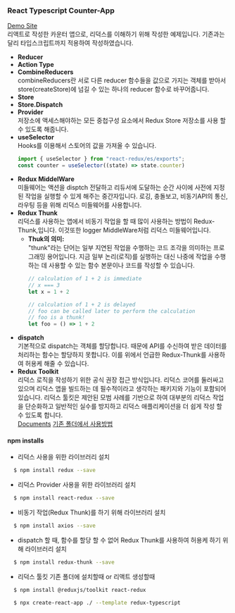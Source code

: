 ### React Typescript Counter-App
  [Demo Site](https://react-redux-counter-app-tau.vercel.app/)  
  리액트로 작성한 카운터 앱으로, 리덕스를 이해하기 위해 작성한 예제입니다.
  기존과는 달리 타입스크립트까지 적용하여 작성하였습니다.

- **Reducer**  
- **Action Type**  
- **CombineReducers**  
  combineReducers란 서로 다른 reducer 함수들을 값으로 가지는 객체를 받아서 store(createStore)에 넘길 수 있는 하나의 reducer 함수로 바꾸어줍니다.
- **Store**  
- **Store.Dispatch** 
- **Provider**  
  저장소에 액세스해야하는 모든 중첩구성 요소에서 Redux Store 저장소를 사용 할 수 있도록 해줍니다.
- **useSelector**  
  Hooks를 이용해서 스토어의 값을 가져올 수 있습니다.
  ```jsx
  import { useSelector } from "react-redux/es/exports";
  const counter = useSelector((state) => state.counter)
  ```  
- **Redux MiddelWare**  
  미들웨어는 액션을 disptch 전달하고 리듀서에 도달하는 순간 사이에 사전에 지정된 작업을 실행할 수 있게 해주는 중간자입니다.
  로깅, 충돌보고, 비동기API의 통신, 라우팅 등을 위해 리덕스 미들웨어를 사용합니다.
- **Redux Thunk**  
  리덕스를 사용하는 앱에서 비동기 작업을 할 때 많이 사용하는 방법이 Redux-Thunk,입니다. 이것또한 logger MiddleWare처럼 리덕스 미들웨어입니다.
  - **Thuk의 의미:**  
    "thunk"라는 단어는 일부 지연된 작업을 수행하는 코드 조각을 의미하는 프로그래밍 용어입니다. 지금 일부 논리(로직)를 실행하는 대신 나중에 작업을 수행하는 데 사용할 수 있는 함수 본문이나 코드를 작성할 수 있습니다.
    ```jsx
    // calculation of 1 + 2 is immediate
    // x === 3
    let x = 1 + 2

    // calculation of 1 + 2 is delayed
    // foo can be called later to perform the calculation
    // foo is a thunk!
    let foo = () => 1 + 2
    ```  
- **dispatch**  
  기본적으로 dispatch는 객체를 할당합니다. 때문에 API를 수신하여 받은 데이터를 처리하는 함수는 할당하지 못합니다. 이를 위에서 언급한 Redux-Thunk를 사용하여 허용케 해줄 수 있습니다.
- **Redux Toolkit**  
  리덕스 로직을 작성하기 위한 공식 권장 접근 방식입니다. 리덕스 코어를 둘러싸고 있으며 리덕스 앱을 빌드하는 데 필수적이라고 생각하는 패키지와 기능이 포함되어 있습니다. 리덕스 툴킷은 제안된 모범 사례를 기반으로 하여 대부분의 리덕스 작업을 단순화하고 일반적인 실수를 방지하고 리덕스 애플리케이션을 더 쉽게 작성 할 수 있도록 합니다.  
  [Documents](https://ko.redux.js.org/redux-toolkit/overview/)
  [기존 폴더에서 사용방법](https://velog.io/@ih9137/React-Redux-toolkit-%EC%84%A4%EC%B9%98-%EB%B0%8F-%EC%82%AC%EC%9A%A9%EB%B0%A9%EB%B2%95)
    
#### npm installs
- 리덕스 사용을 위한 라이브러리 설치 
```bash 
  $ npm install redux --save
```
- 리덕스 Provider 사용을 위한 라이브러리 설치  
```bash 
  $ npm install react-redux --save  
```
- 비동기 작업(Redux Thunk)를 하기 위해 라이브러리 설치  
```bash 
  $ npm install axios --save  
```
- dispatch 할 때, 함수를 할당 할 수 없어 Redux Thunk를 사용하여 허용케 하기 위해 라이브러리 설치  
```bash 
  $ npm install redux-thunk --save
``` 
- 리덕스 툴킷 기존 폴더에 설치할때 or 리액트 생성할때
```bash
  $ npm install @reduxjs/toolkit react-redux
```
```bash
  $ npx create-react-app ./ --template redux-typescript
```
